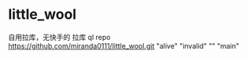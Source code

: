 # little_wool
自用拉库，无快手的
拉库
ql repo https://github.com/miranda0111/little_wool.git "alive" "invalid" "" "main"
